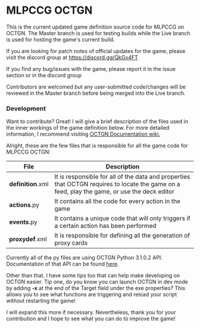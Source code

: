 # MLPCCG OCTGN

This is the current updated game definition source code for MLPCCG on OCTGN. The Master branch is used for testing builds while the Live branch is used for hosting the game's current build.

If you are looking for patch notes of official updates for the game, please visit the discord group at https://discord.gg/QkGx4FT

If you find any bug/issues with the game, please report it in the issue section or in the discord group

Contributors are welcomed but any user-submitted code/changes will be reviewed in the Master branch before being merged into the Live branch.

### Development
Want to contribute? Great! I will give a brief description of the files used in the inner workings of the game definition below. For more detailed information, I recommend visiting [OCTGN Documentation wiki.](https://github.com/octgn/OCTGN/wiki)

Alright, these are the few files that is responsible for all the game code for MLPCCG OCTGN:

| File | Description |
| ------ | ------ |
| **definition**.xml | It is responsible for all of the data and properties that OCTGN requires to locate the game on a feed, play the game, or use the deck editor |
| **actions**.py | It contains all the code for every action in the game |
| **events**.py | It contains a unique code that will only triggers if a certain action has been performed |
| **proxydef**.xml | It is responsible for defining all the generation of proxy cards |

Currently all of the py files are using OCTGN Python 3.1.0.2 API. Documentation of that API can be found [here](https://github.com/octgn/OCTGN/wiki/OCTGN-Python-3.1.0.2-API-Reference).

Other than that, I have some tips too that can help make developing on OCTGN easier. Tip one, do you know you can launch OCTGN in dev mode by adding **-x** at the end of the Target field under the exe properties? This allows you to see what functions are triggering and reload your script without restarting the game!

I will expand this more if necessary. Nevertheless, thank you for your contribution and I hope to see what you can do to improve the game!